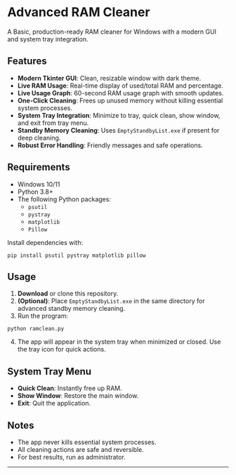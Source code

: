 # Advanced RAM Cleaner

A Basic, production-ready RAM cleaner for Windows with a modern GUI and system tray integration.

## Features

- **Modern Tkinter GUI**: Clean, resizable window with dark theme.
- **Live RAM Usage**: Real-time display of used/total RAM and percentage.
- **Live Usage Graph**: 60-second RAM usage graph with smooth updates.
- **One-Click Cleaning**: Frees up unused memory without killing essential system processes.
- **System Tray Integration**: Minimize to tray, quick clean, show window, and exit from tray menu.
- **Standby Memory Cleaning**: Uses `EmptyStandbyList.exe` if present for deep cleaning.
- **Robust Error Handling**: Friendly messages and safe operations.

## Requirements

- Windows 10/11
- Python 3.8+
- The following Python packages:
  - `psutil`
  - `pystray`
  - `matplotlib`
  - `Pillow`

Install dependencies with:

```
pip install psutil pystray matplotlib pillow
```

## Usage

1. **Download** or clone this repository.
2. **(Optional)**: Place `EmptyStandbyList.exe` in the same directory for advanced standby memory cleaning.
3. Run the program:

```
python ramclean.py
```

4. The app will appear in the system tray when minimized or closed. Use the tray icon for quick actions.

## System Tray Menu
- **Quick Clean**: Instantly free up RAM.
- **Show Window**: Restore the main window.
- **Exit**: Quit the application.

## Notes
- The app never kills essential system processes.
- All cleaning actions are safe and reversible.
- For best results, run as administrator.

---
